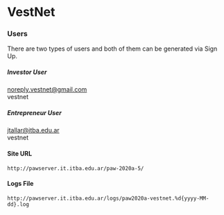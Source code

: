 # VestNet

### Users
There are two types of users and both of them can be generated via Sign Up.
##### Investor User
noreply.vestnet@gmail.com  
vestnet
##### Entrepreneur User
jtallar@itba.edu.ar  
vestnet

#### Site URL
`http://pawserver.it.itba.edu.ar/paw-2020a-5/`
#### Logs File
`http://pawserver.it.itba.edu.ar/logs/paw2020a-vestnet.%d{yyyy-MM-dd}.log`
